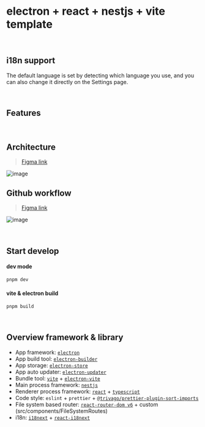 # electron + react + nestjs + vite template

<br/>

## i18n support

The default language is set by detecting which language you use, and you can also change it directly on the Settings page.

<br/>

## Features

<br/>

## Architecture

> [Figma link](https://www.figma.com/board/BGt9EJBWBnjcPCvKgEeES3/electron-nestjs-react-vite-template?node-id=304-58&t=NB3gHvd2vgOlaHfb-1)

![image](https://github.com/2skydev/electron-nestjs-react-vite-template/assets/43225384/ac40caf1-9840-480f-8352-be3e573226f0)

## Github workflow

> [Figma link](https://www.figma.com/file/qJrFt4YVAZX5UdbeKLx6xA/LADA?type=whiteboard&t=oozV2tgJvZuRd6S4-1)

![image](https://www.figma.com/board/BGt9EJBWBnjcPCvKgEeES3/electron-nestjs-react-vite-template?node-id=304-58&t=NB3gHvd2vgOlaHfb-1)

<br/>

## Start develop

#### dev mode

```bash
pnpm dev
```

#### vite & electron build

```bash
pnpm build
```

<br/>

## Overview framework & library

- App framework: [`electron`](https://www.electronjs.org/)
- App build tool: [`electron-builder`](https://www.electron.build/)
- App storage: [`electron-store`](https://github.com/sindresorhus/electron-store)
- App auto updater: [`electron-updater`](https://www.electron.build/auto-update)
- Bundle tool: [`vite`](https://vitejs.dev/) + [`electron-vite`](https://electron-vite.org/)
- Main process framework: [`nestjs`](https://nestjs.com/)
- Renderer process framework: [`react`](https://react.dev/) + [`typescript`](https://www.typescriptlang.org/)
- Code style: `eslint` + `prettier` + [`@trivago/prettier-plugin-sort-imports`](https://github.com/trivago/prettier-plugin-sort-imports)
- File system based router: [`react-router-dom v6`](https://reactrouter.com/docs/en/v6) + custom (src/components/FileSystemRoutes)
- i18n: [`i18next`](https://www.i18next.com/) + [`react-i18next`](https://react.i18next.com/)
